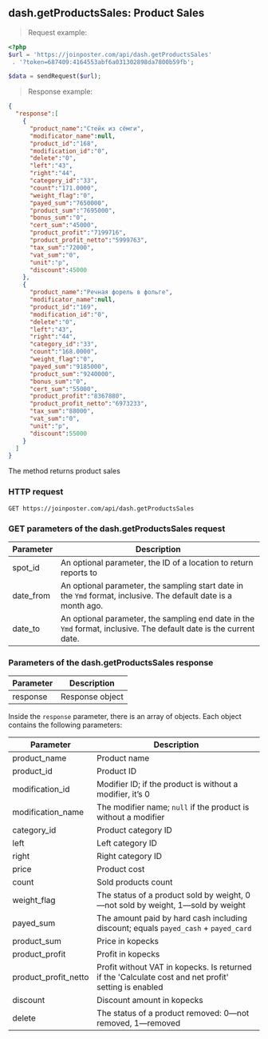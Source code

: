 ## dash.getProductsSales: Product Sales

> Request example:

```php
<?php
$url = 'https://joinposter.com/api/dash.getProductsSales'
 . '?token=687409:4164553abf6a031302898da7800b59fb';

$data = sendRequest($url);
```

> Response example:

```json
{
  "response":[
    {
      "product_name":"Стейк из сёмги",
      "modificator_name":null,
      "product_id":"168",
      "modification_id":"0",
      "delete":"0",
      "left":"43",
      "right":"44",
      "category_id":"33",
      "count":"171.0000",
      "weight_flag":"0",
      "payed_sum":"7650000",
      "product_sum":"7695000",
      "bonus_sum":"0",
      "cert_sum":"45000",
      "product_profit":"7199716",
      "product_profit_netto":"5999763",
      "tax_sum":"72000",
      "vat_sum":"0",
      "unit":"p",
      "discount":45000
    },
    {
      "product_name":"Речная форель в фольге",
      "modificator_name":null,
      "product_id":"169",
      "modification_id":"0",
      "delete":"0",
      "left":"43",
      "right":"44",
      "category_id":"33",
      "count":"168.0000",
      "weight_flag":"0",
      "payed_sum":"9185000",
      "product_sum":"9240000",
      "bonus_sum":"0",
      "cert_sum":"55000",
      "product_profit":"8367880",
      "product_profit_netto":"6973233",
      "tax_sum":"88000",
      "vat_sum":"0",
      "unit":"p",
      "discount":55000
    }
  ]
}
```

The method returns product sales

### HTTP request

`GET https://joinposter.com/api/dash.getProductsSales`

### GET parameters of the dash.getProductsSales request

Parameter | Description
--------- | -----------
spot_id | An optional parameter, the ID of a location to return reports to
date_from | An optional parameter, the sampling start date in the `Ymd` format, inclusive. The default date is a month ago.
date_to | An optional parameter, the sampling end date in the `Ymd` format, inclusive. The default date is the current date.

### Parameters of the dash.getProductsSales response

Parameter | Description
--------- | -----------
response | Response object

Inside the `response` parameter, there is an array of objects. Each object contains the following parameters:

Parameter | Description
--------- | -----------
product_name | Product name
product_id | Product ID
modification_id | Modifier ID; if the product is without a modifier, it’s 0
modification_name | The modifier name; `null` if the product is without a modifier
category_id | Product category ID
left | Left category ID
right | Right category ID
price | Product cost
count | Sold products count
weight_flag | The status of a product sold by weight, 0—not sold by weight, 1—sold by weight
payed_sum | The amount paid by hard cash including discount; equals `payed_cash` + `payed_card`
product_sum | Price in kopecks
product_profit | Profit in kopecks
product_profit_netto | Profit without VAT in kopecks. Is returned if the 'Calculate cost and net profit' setting is enabled
discount | Discount amount in kopecks
delete | The status of a product removed: 0—not removed, 1—removed
